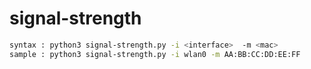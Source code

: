 # signal-strength

```sh
syntax : python3 signal-strength.py -i <interface>  -m <mac>
sample : python3 signal-strength.py -i wlan0 -m AA:BB:CC:DD:EE:FF
```